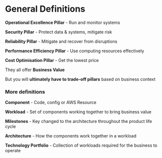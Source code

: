 # General Definitions

**Operational Excellence Pillar** - Run and monitor systems

**Security Pillar** - Protect data & systems, mitigate risk

**Reliability Pillar** - Mitigate and recover from disruptions

**Performance Efficiency Pillar** - Use computing resources effectively

**Cost Optimisation Pillar** - Get the lowest price

They all offer **Business Value**

But you will **ultimately have to trade-off pillars** based on business context

### More definitions

**Component** - Code, config or AWS Resource

**Workload** - Set of components working together to bring business value

**Milestones** - Key changed to the architecture throughout the product life cycle

**Architecture** - How the  components work together in a workload

**Technology Portfolio** - Collection of workloads required for the business to operate